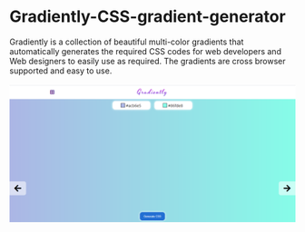 # Gradiently-CSS-gradient-generator

Gradiently is a collection of beautiful multi-color gradients that automatically generates the required CSS codes for web
developers and Web designers to easily use as required. The gradients are cross browser supported and easy to use.<br><br>
<img src="https://raw.githubusercontent.com/Bikiprasad/Gradiently-CSS-gradient-generator/main/gradiently-min.png">
